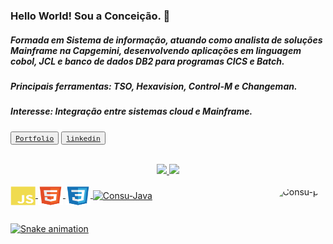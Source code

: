 ### Hello World! Sou a Conceição. 👋 
##### Formada em Sistema de informação, atuando como analista de soluções Mainframe na Capgemini, desenvolvendo aplicações em linguagem cobol, JCL e banco de dados DB2 para programas CICS e Batch. 
##### Principais ferramentas: TSO, Hexavision, Control-M e Changeman. 
##### Interesse: Integração entre sistemas cloud e Mainframe.<br>
<button name="button"> <a href="https://conceicao-peres.github.io/Portfolio-Conceicao" target="_blank">`Portfolio`</a></button>
<button name="button"> <a href="https://www.linkedin.com/in/conceicao-peres-da-silva" target="_blank">`linkedin`</a></button>

<br>
<div align="center">
  <a href="https://github.com/conceicao-peres">
  <img height="180em" src="https://github-readme-stats.vercel.app/api?username=conceicao-peres&show_icons=true&theme=Light_high_contrast&include_all_commits=true&count_private=true"/>
  <img height="180em" src="https://github-readme-stats.vercel.app/api/top-langs/?username=conceicao-peres&layout=compact&langs_count=7&theme=Light_high_contrast"/>
</div>

  <div style="display: inline_block"><br>
  <img align="center" alt="Consu-Js" height="30" width="40" src="https://raw.githubusercontent.com/devicons/devicon/master/icons/javascript/javascript-plain.svg">
  <img align="center" alt="Consu-HTML" height="30" width="40" src="https://raw.githubusercontent.com/devicons/devicon/master/icons/html5/html5-original.svg">
  <img align="center" alt="Consu-CSS" height="30" width="40" src="https://raw.githubusercontent.com/devicons/devicon/master/icons/css3/css3-original.svg">
  <img align="center" alt="Consu-Java" height="30" width="40" src="https://cdn-icons-png.flaticon.com/128/226/226777.png">

  <img align="right" alt="Consu-pic" height="150" style="border-radius:50px;" src="https://c.tenor.com/w3APLkMuTX0AAAAC/computer-work.gif">
</div>
  
   ##

<div> 

   ![Snake animation](https://github.com/conceicao-peres/conceicao-peres/blob/output/github-contribution-grid-snake.svg)

</div>

